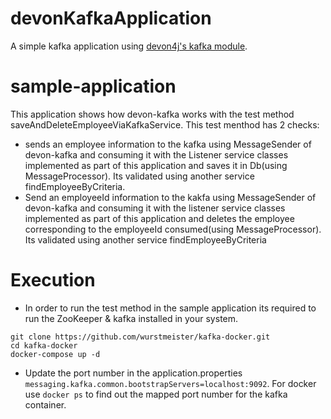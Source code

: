 # devonKafkaApplication
A simple kafka application using [devon4j's kafka module](https://github.com/devonfw/devon4j/blob/develop/documentation/guide-kafka.asciidoc).

# sample-application

This application shows how devon-kafka works with the test method saveAndDeleteEmployeeViaKafkaService.
This test menthod has 2 checks:
* sends an employee information to the kafka using MessageSender of devon-kafka and consuming it with the Listener service classes implemented as part of this application and saves it in Db(using MessageProcessor). Its validated using another service findEmployeeByCriteria. 
* Send an employeeId information to the kakfa using MessageSender of devon-kafka and consuming it with the listener service classes implemented as part of this application and deletes the employee corresponding to the employeeId consumed(using MessageProcessor). 
Its validated using another service findEmployeeByCriteria

# Execution
* In order to run the test method in the sample application its required to run the ZooKeeper & kafka installed in your system.

```
git clone https://github.com/wurstmeister/kafka-docker.git
cd kafka-docker
docker-compose up -d
```

* Update the port number in the application.properties `messaging.kafka.common.bootstrapServers=localhost:9092`. For docker use `docker ps` to find out the mapped port number for the kafka container.
